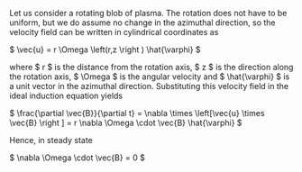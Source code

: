 Let us consider a rotating blob of plasma. The rotation does not have to be uniform, but we do assume no change in the azimuthal direction, so the velocity field can be written in cylindrical coordinates as

$ \vec{u} = r \Omega \left(r,z \right ) \hat{\varphi} $

where $ r $ is the distance from the rotation axis, $ z $ is the direction along the rotation axis, $ \Omega $ is the angular velocity and $ \hat{\varphi} $ is a unit vector in the azimuthal direction. Substituting this velocity field in the ideal induction equation yields

$ \frac{\partial \vec{B}}{\partial t} = \nabla \times \left[\vec{u} \times \vec{B} \right ] = r \nabla \Omega \cdot \vec{B} \hat{\varphi} $

Hence, in steady state

$ \nabla \Omega \cdot \vec{B} = 0 $